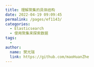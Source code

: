 ```yaml
---
title: 理解聚集的具体结构
date: 2022-04-19 09:09:45
permalink: /pages/ef1143/
categories:
  - Elasticsearch
  - 使用聚集来探索数据
tags:
  - 
author: 
  name: 樊光瑞
  link: https://github.com/maoHuanZhe
---
```

